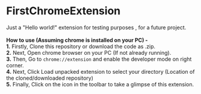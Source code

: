 # FirstChromeExtension

Just a "Hello world!" extension for testing purposes , for a future project.</br></br>
<b>How to use (Assuming chrome is installed on your PC) - </b></br>
<b>1.</b> Firstly, Clone this repository or download the code as .zip.</br>
<b>2.</b> Next, Open chrome browser on your PC (If not already running).</br>
<b>3.</b> Then, Go to ```chrome://extension``` and enable the developer mode on right corner.</br>
<b>4.</b> Next, Click Load unpacked extension to select your directory (Location of the cloned/downloaded repository)</br>
<b>5.</b> Finally, Click on the icon in the toolbar to take a glimpse of this extension.
